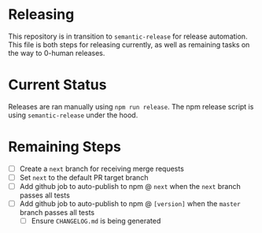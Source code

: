 # Releasing

This repository is in transition to `semantic-release` for release automation. This file is both steps for releasing currently, as well as remaining tasks on the way to 0-human releases.

# Current Status

Releases are ran manually using `npm run release`. The npm release script is using `semantic-release` under the hood.

# Remaining Steps

- [ ] Create a `next` branch for receiving merge requests
- [ ] Set `next` to the default PR target branch
- [ ] Add github job to auto-publish to npm @ `next` when the `next` branch passes all tests
- [ ] Add github job to auto-publish to npm @ `[version]` when the `master` branch passes all tests
  - [ ] Ensure `CHANGELOG.md` is being generated
